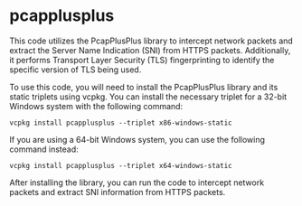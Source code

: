 # pcapplusplus

This code utilizes the PcapPlusPlus library to intercept network packets and extract the Server Name Indication (SNI) from HTTPS packets. Additionally, it performs Transport Layer Security (TLS) fingerprinting to identify the specific version of TLS being used.

To use this code, you will need to install the PcapPlusPlus library and its static triplets using vcpkg. You can install the necessary triplet for a 32-bit Windows system with the following command:

`vcpkg install pcapplusplus --triplet x86-windows-static`

If you are using a 64-bit Windows system, you can use the following command instead:

`vcpkg install pcapplusplus --triplet x64-windows-static`

After installing the library, you can run the code to intercept network packets and extract SNI information from HTTPS packets.



